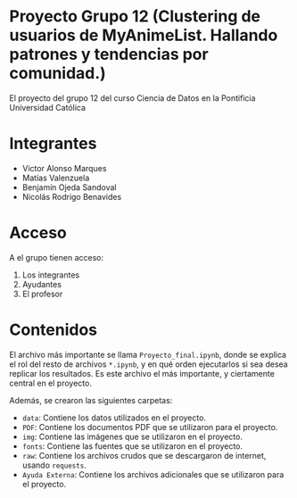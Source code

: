 # Proyecto Grupo 12 (Clustering de usuarios de MyAnimeList. Hallando patrones y tendencias por comunidad.)
El proyecto del grupo 12 del curso Ciencia de Datos en la Pontificia Universidad Católica

# Integrantes
- Victor Alonso Marques
- Matías Valenzuela
- Benjamín Ojeda Sandoval
- Nicolás Rodrigo Benavides

# Acceso
A el grupo tienen acceso:
1. Los integrantes
2. Ayudantes
3. El profesor

# Contenidos

El archivo más importante se llama `Proyecto_final.ipynb`, donde se explica el rol del resto de
archivos `*.ipynb`, y en qué orden ejecutarlos si sea desea replicar los resultados.
Es este archivo el más importante, y ciertamente central en el proyecto.

Además, se crearon las siguientes carpetas:

- `data`: Contiene los datos utilizados en el proyecto. 
- `PDF`: Contiene los documentos PDF que se utilizaron para el proyecto.
- `img`: Contiene las imágenes que se utilizaron en el proyecto.
- `fonts`: Contiene las fuentes que se utilizaron en el proyecto.
- `raw`: Contiene los archivos crudos que se descargaron de internet, usando `requests`.
- `Ayuda Externa`: Contiene los archivos adicionales que se utilizaron para el proyecto.

  
